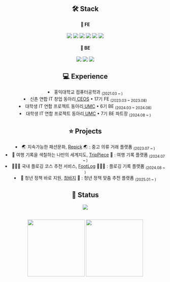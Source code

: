 <div align=center>	

<h2>🛠 Stack</h2>
<h4>📌 FE</h4>
<img src="https://img.shields.io/badge/React-61DAFB?style=flat-square&logo=React&logoColor=white"/>
<img src="https://img.shields.io/badge/JavaScript-F7DF1E?style=flat-square&logo=Javascript&logoColor=ffffff"/>
<img src="https://img.shields.io/badge/TypeScript-3178C6?style=flat-square&logo=TypeScript&logoColor=white"/>
<img src="https://img.shields.io/badge/Next.js-000000?style=flat-square&logo=Next.js&logoColor=white"/>
<img src="https://img.shields.io/badge/Styled_Components-DB7093?style=flat-square&logo=styledComponents&logoColor=ffffff"/>
  <img src="https://img.shields.io/badge/Tailwind-06B6D4?style=flat-square&logo=tailwindCss&logoColor=white"/>
<br>
<h4>📌 BE</h4>
<img src="https://img.shields.io/badge/Java-007396?style=flat-square&&logo=Java&logoColor=white"/>
<img src="https://img.shields.io/badge/Spring-6DB33F?style=flat-square&logo=spring&logoColor=white"/>
<img src="https://img.shields.io/badge/Spring_Boot-F2F4F9?style=flat-square&logo=spring-boot"/>

<h2>💻 Experience</h2>
<li> 홍익대학교 컴퓨터공학과 <sub>(2021.03 ~ )</sub></li>
<li> 신촌 연합 IT 창업 동아리<a href="https://github.com/CEOS-Developers"> CEOS</a> • 17기 FE <sub>(2023.03 ~ 2023.08)</sub></li>
<li> 대학생 IT 연합 프로젝트 동아리<a href="https://github.com/HIUMC"> UMC</a> • 6기 BE <sub>(2024.03 ~ 2024.08)</sub></li>
<li> 대학생 IT 연합 프로젝트 동아리<a href="https://github.com/HIUMC"> UMC</a> • 7기 BE 파트장 <sub>(2024.08 ~ )</sub></li>

<h2>⭐️ Projects</h2>
<li> 🌏 지속가능한 패션문화, <a href="https://github.com/Repick-official">Repick</a> 🌏 : 중고 의류 거래 플랫폼 <sub>(2023.07 ~ )</sub></li>
<li> 🧩 여행 기록을 색칠하는 나만의 세계지도, <a href="https://github.com/UMC-TripPiece">TripPiece</a> 🧩 : 여행 기록 플랫폼 <sub>(2024.07 ~ )</sub></li>
<li> 🏃🏻‍♀️ 국내 플로깅 코스 추천 서비스, <a href="https://github.com/Foot-Log">FootLog</a> 🏃🏻‍♀️ : 플로깅 기록 플랫폼 <sub>(2024.08 ~ )</sub></li>
<li> 👖 청년 정책 바로 지원, <a href="https://github.com/ChungBazi">청바지</a> 👖 : 청년 정책 맞춤 추천 플랫폼 <sub>(2025.01 ~ )</sub></li>

<h2>🔗 Status</h2>
<img src="https://komarev.com/ghpvc/?username=oyatplum&color=yellow&label=PROFILE+VIEWS"/>
<br><br>


<p align="center">
<img height="180em" src="https://github-readme-stats-nhd2.vercel.app/api?username=oyatplum&show_icons=true&theme=synthwave&bg_color=141414&text_color=a3a3a3" />
<img height="180em" src="https://github-readme-stats-nhd2.vercel.app/api/top-langs/?username=oyatplum&layout=compact&hide=jupyter%20notebook&theme=synthwave&bg_color=141414&text_color=a3a3a3" />
</p>
<br><br>

</div>
